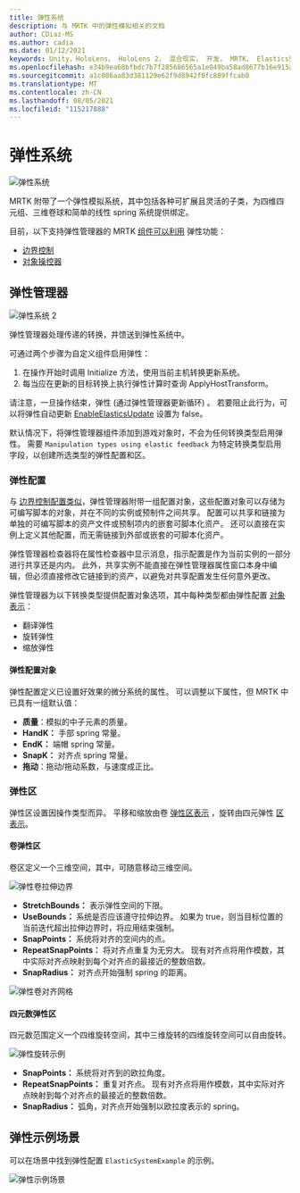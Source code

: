 ```yaml
---
title: 弹性系统
description: 与 MRTK 中的弹性模拟相关的文档
author: CDiaz-MS
ms.author: cadia
ms.date: 01/12/2021
keywords: Unity，HoloLens， HoloLens 2， 混合现实， 开发， MRTK， ElasticsSystem，
ms.openlocfilehash: e34b9ea68bfbdc7b7f285686565a1e049ba58ad8677b16e915a2db8272ec1cbe
ms.sourcegitcommit: a1c086aa83d381129e62f9d8942f0fc889ffcab0
ms.translationtype: MT
ms.contentlocale: zh-CN
ms.lasthandoff: 08/05/2021
ms.locfileid: "115217888"
---
```

# <a name="elastic-system"></a>弹性系统

![弹性系统](../images/elastics/Elastics_Main1.gif)

MRTK 附带了一个弹性模拟系统，其中包括各种可扩展且灵活的子类，为四维四元组、三维卷球和简单的线性 spring 系统提供绑定。

目前，以下支持弹性管理器的 MRTK [组件可以利用](xref:Microsoft.MixedReality.Toolkit.Experimental.Physics.ElasticsManager) 弹性功能：

- [边界控制](../ux-building-blocks/bounds-control.md)
- [对象操控器](../ux-building-blocks/object-manipulator.md)

## <a name="elastics-manager"></a>弹性管理器

![弹性系统 2](../images/elastics/Elastics_Main.gif)

弹性管理器处理传递的转换，并馈送到弹性系统中。

可通过两个步骤为自定义组件启用弹性：

1. 在操作开始时调用 Initialize 方法，使用当前主机转换更新系统。
1. 每当应在更新的目标转换上执行弹性计算时查询 ApplyHostTransform。

请注意，一旦操作结束，弹性 (通过弹性管理器更新循环) 。 若要阻止此行为，可以将弹性自动更新 [EnableElasticsUpdate](xref:Microsoft.MixedReality.Toolkit.Experimental.Physics.ElasticsManager.EnableElasticsUpdate) 设置为 false。

默认情况下，将弹性管理器组件添加到游戏对象时，不会为任何转换类型启用弹性。
需要 `Manipulation types using elastic feedback` 为特定转换类型启用 字段，以创建所选类型的弹性配置和区。

### <a name="elastics-configurations"></a>弹性配置

与 [边界控制配置类似](../ux-building-blocks/bounds-control.md#configuration-objects)，弹性管理器附带一组配置对象，这些配置对象可以存储为可编写脚本的对象，并在不同的实例或预制件之间共享。 配置可以共享和链接为单独的可编写脚本的资产文件或预制项内的嵌套可脚本化资产。 还可以直接在实例上定义其他配置，而无需链接到外部或嵌套的可脚本化资产。

弹性管理器检查器将在属性检查器中显示消息，指示配置是作为当前实例的一部分进行共享还是内内。 此外，共享实例不能直接在弹性管理器属性窗口本身中编辑，但必须直接修改它链接到的资产，以避免对共享配置发生任何意外更改。

弹性管理器为以下转换类型提供配置对象选项，其中每种类型都由弹性配置 [对象表示](#elastic-configuration-object)：

- 翻译弹性
- 旋转弹性
- 缩放弹性

#### <a name="elastic-configuration-object"></a>弹性配置对象

弹性配置定义已设置好效果的微分系统的属性。
可以调整以下属性，但 MRTK 中已具有一组默认值：

- **质量**：模拟的中子元素的质量。
- **HandK：** 手部 spring 常量。
- **EndK：** 端帽 spring 常量。
- **SnapK：** 对齐点 spring 常量。
- **拖动**：拖动/拖动系数，与速度成正比。

### <a name="elastics-extents"></a>弹性区

弹性区设置因操作类型而异。 平移和缩放由卷 [弹性区表示](#volume-elastic-extent) ，旋转由四元弹性 [区 表示](#quaternion-elastic-extent)。

#### <a name="volume-elastic-extent"></a>卷弹性区

卷区定义一个三维空间，其中，可随意移动三维空间。

![弹性卷拉伸边界](../images/elastics/Elastics_Volume_Bounds.gif)

- **StretchBounds：** 表示弹性空间的下限。
- **UseBounds：** 系统是否应该遵守拉伸边界。 如果为 true，则当目标位置的当前迭代超出拉伸边界时，将应用结束强制。
- **SnapPoints：** 系统将对齐的空间内的点。
- **RepeatSnapPoints：** 将对齐点重复为无穷大。 现有对齐点将用作模数，其中实际对齐点映射到每个对齐点的最接近的整数倍数。
- **SnapRadius：** 对齐点开始强制 spring 的距离。

![弹性卷对齐网格](../images/elastics/Elastics_Volume_Snap.gif)

#### <a name="quaternion-elastic-extent"></a>四元数弹性区

四元数范围定义一个四维旋转空间，其中三维旋转的四维旋转空间可以自由旋转。

![弹性旋转示例](../images/elastics/Elastics_Rotation.gif)

- **SnapPoints：** 系统将对齐到的欧拉角度。
- **RepeatSnapPoints：** 重复对齐点。 现有对齐点将用作模数，其中实际对齐点映射到每个对齐点的最接近的整数倍数。
- **SnapRadius：** 弧角，对齐点开始强制以欧拉度表示的 spring。

## <a name="elastics-example-scene"></a>弹性示例场景

可以在场景中找到弹性配置 `ElasticSystemExample` 的示例。

![弹性示例场景](../images/elastics/Elastics_Example_Scene.png)
